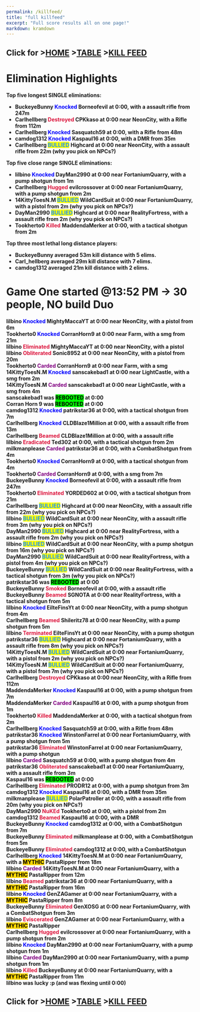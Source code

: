 ```yaml
---
permalink: /killfeed/
title: "full killfeed"
excerpt: "Full score results all on one page!"
markdown: kramdown
---
```

<meta http-equiv="refresh" content="30">

<script>
    var countUpdDate = new Date("Apr 02, 2023 14:18:27").getTime(); // Set the date we're counting down to
    var x = setInterval(function () {
        var timeNow = new Date().getTime(); // Get today's date and time
        var distance = timeNow - countUpdDate; // Find the distance between now and the count down date
        var days = Math.floor(distance / (1000 * 60 * 60 * 24));
        var hours = Math.floor((distance % (1000 * 60 * 60 * 24)) / (1000 * 60 * 60));
        var minutes = Math.floor((distance % (1000 * 60 * 60)) / (1000 * 60));
        var seconds = Math.floor((distance % (1000 * 60)) / 1000);
        var minutesString = minutes.toString();
        var secondsString = seconds.toString();
        if (minutesString.length < 2) {
            minutesString = "0" + minutesString;
        }
        if (secondsString.length < 2) {
            secondsString = "0" + secondsString;
        }
        document.getElementById("countUpTimer").innerHTML = minutesString + ":" + secondsString + " since updt"; // Display the result in the element with id="demo"
        // If the count down is finished, write some text
        if (distance < 0) {
            clearInterval(x);
            document.getElementById("countUpTimer").innerHTML = "EXPIRED";
        }
    }, 1000); // Update the count down every 1000 milliseconds
</script>


<strong><span id="countUpTimer" style="color:red;background-color:white;font-size:add_size"></span><strong>

## Click for >[HOME](https://www.kaso.gg) >[TABLE](https://www.kaso.gg/fullresults) >[KILL FEED](https://www.kaso.gg/killfeed)<br>

# Elimination Highlights<br>
Top five <strong>longest</strong> SINGLE eliminations:<br>
* BuckeyeBunny <strong><span style="color:blue;background-color:">Knocked</span></strong> Borneofevil at 0:00, with a assault rifle from 247m<br>
* Carlhellberg <strong><span style="color:crimson;background-color:">Destroyed</span></strong> CPKkaso at 0:00 near <strong>NeonCity</strong>, with a Rifle from 112m<br>
* Carlhellberg <strong><span style="color:blue;background-color:">Knocked</span></strong> Sasquatch59 at 0:00, with a Rifle from 48m<br>
* camdog1312 <strong><span style="color:blue;background-color:">Knocked</span></strong> Kaspaul16 at 0:00, with a DMR from 35m<br>
* Carlhellberg <strong><span style="color:dodgerblue;background-color:yellow">BULLIED</span></strong> Highcard at 0:00 near <strong>NeonCity</strong>, with a assault rifle from 22m (why you pick on NPCs?)<br>

Top five <strong>close range</strong> SINGLE eliminations:<br>
* lilbino <strong><span style="color:blue;background-color:">Knocked</span></strong> DayMan2990 at 0:00 near <strong>FortaniumQuarry</strong>, with a pump shotgun from 1m<br>
* Carlhellberg <strong><span style="color:crimson;background-color:">Hugged</span></strong> evilcrossover at 0:00 near <strong>FortaniumQuarry</strong>, with a pump shotgun from 2m<br>
* 14KittyToesN.M <strong><span style="color:dodgerblue;background-color:yellow">BULLIED</span></strong> WildCardSuit at 0:00 near <strong>FortaniumQuarry</strong>, with a pistol from 2m (why you pick on NPCs?)<br>
* DayMan2990 <strong><span style="color:dodgerblue;background-color:yellow">BULLIED</span></strong> Highcard at 0:00 near <strong>RealityFortress</strong>, with a assault rifle from 2m (why you pick on NPCs?)<br>
* Tookherto0 <strong><span style="color:crimson;background-color:">Killed</span></strong> MaddendaMerker at 0:00, with a tactical shotgun from 2m<br>

Top three most lethal long distance players:<br>
* BuckeyeBunny averaged 53m kill distance with 5 elims.<br>
* Carl_hellberg averaged 29m kill distance with 7 elims.<br>
* camdog1312 averaged 21m kill distance with 2 elims.<br>

# Game <strong>One</strong> started @13:52 PM -> 30 people, NO build Duo<br>
lilbino <strong><span style="color:blue;background-color:">Knocked</span></strong> MightyMaccaYT at 0:00 near <strong>NeonCity</strong>, with a pistol from 6m<br>
Tookherto0 <strong><span style="color:blue;background-color:">Knocked</span></strong> CorranHorn9 at 0:00 near <strong>Farm</strong>, with a smg from 21m<br>
lilbino <strong><span style="color:crimson;background-color:">Eliminated</span></strong> MightyMaccaYT at 0:00 near <strong>NeonCity</strong>, with a pistol<br>
lilbino <strong><span style="color:crimson;background-color:">Obliterated</span></strong> Sonic8952 at 0:00 near <strong>NeonCity</strong>, with a pistol from 20m<br>
Tookherto0 <strong><span style="color:purple;background-color:">Carded</span></strong> CorranHorn9 at 0:00 near <strong>Farm</strong>, with a smg<br>
14KittyToesN.M <strong><span style="color:blue;background-color:">Knocked</span></strong> sanscakebad1 at 0:00 near <strong>LightCastle</strong>, with a smg from 2m<br>
14KittyToesN.M <strong><span style="color:purple;background-color:">Carded</span></strong> sanscakebad1 at 0:00 near <strong>LightCastle</strong>, with a smg from 4m<br>
sanscakebad1 was <strong><span style="color:black;background-color:lime">REBOOTED</span></strong>  at 0:00<br>
Corran Horn 9 was <strong><span style="color:black;background-color:lime">REBOOTED</span></strong>  at 0:00<br>
camdog1312 <strong><span style="color:blue;background-color:">Knocked</span></strong> patrikstar36 at 0:00, with a tactical shotgun from 7m<br>
Carlhellberg <strong><span style="color:blue;background-color:">Knocked</span></strong> CLDBlaze1Million at 0:00, with a assault rifle from 13m<br>
Carlhellberg <strong><span style="color:crimson;background-color:">Beamed</span></strong> CLDBlaze1Million at 0:00, with a assault rifle<br>
lilbino <strong><span style="color:crimson;background-color:">Eradicated</span></strong> Ted302 at 0:00, with a tactical shotgun from 2m<br>
miIkmanplease <strong><span style="color:purple;background-color:">Carded</span></strong> patrikstar36 at 0:00, with a CombatShotgun from 4m<br>
Tookherto0 <strong><span style="color:blue;background-color:">Knocked</span></strong> CorranHorn9 at 0:00, with a tactical shotgun from 4m<br>
Tookherto0 <strong><span style="color:purple;background-color:">Carded</span></strong> CorranHorn9 at 0:00, with a smg from 7m<br>
BuckeyeBunny <strong><span style="color:blue;background-color:">Knocked</span></strong> Borneofevil at 0:00, with a assault rifle from 247m<br>
Tookherto0 <strong><span style="color:crimson;background-color:">Eliminated</span></strong> YORDED602 at 0:00, with a tactical shotgun from 21m<br>
Carlhellberg <strong><span style="color:dodgerblue;background-color:yellow">BULLIED</span></strong> Highcard at 0:00 near <strong>NeonCity</strong>, with a assault rifle from 22m (why you pick on NPCs?)<br>
lilbino <strong><span style="color:dodgerblue;background-color:yellow">BULLIED</span></strong> WildCardSuit at 0:00 near <strong>NeonCity</strong>, with a assault rifle from 3m (why you pick on NPCs?)<br>
DayMan2990 <strong><span style="color:dodgerblue;background-color:yellow">BULLIED</span></strong> Highcard at 0:00 near <strong>RealityFortress</strong>, with a assault rifle from 2m (why you pick on NPCs?)<br>
lilbino <strong><span style="color:dodgerblue;background-color:yellow">BULLIED</span></strong> WildCardSuit at 0:00 near <strong>NeonCity</strong>, with a pump shotgun from 16m (why you pick on NPCs?)<br>
DayMan2990 <strong><span style="color:dodgerblue;background-color:yellow">BULLIED</span></strong> WildCardSuit at 0:00 near <strong>RealityFortress</strong>, with a pistol from 4m (why you pick on NPCs?)<br>
BuckeyeBunny <strong><span style="color:dodgerblue;background-color:yellow">BULLIED</span></strong> WildCardSuit at 0:00 near <strong>RealityFortress</strong>, with a tactical shotgun from 3m (why you pick on NPCs?)<br>
patrikstar36 was <strong><span style="color:black;background-color:lime">REBOOTED</span></strong>  at 0:00<br>
BuckeyeBunny <strong><span style="color:crimson;background-color:">Smoked</span></strong> Borneofevil at 0:00, with a assault rifle<br>
BuckeyeBunny <strong><span style="color:crimson;background-color:">Beamed</span></strong> SGNOTA at 0:00 near <strong>RealityFortress</strong>, with a tactical shotgun from 5m<br>
lilbino <strong><span style="color:blue;background-color:">Knocked</span></strong> EilteFinsYt at 0:00 near <strong>NeonCity</strong>, with a pump shotgun from 4m<br>
Carlhellberg <strong><span style="color:crimson;background-color:">Beamed</span></strong> Shileritz78 at 0:00 near <strong>NeonCity</strong>, with a pump shotgun from 5m<br>
lilbino <strong><span style="color:crimson;background-color:">Terminated</span></strong> EilteFinsYt at 0:00 near <strong>NeonCity</strong>, with a pump shotgun<br>
patrikstar36 <strong><span style="color:dodgerblue;background-color:yellow">BULLIED</span></strong> Highcard at 0:00 near <strong>FortaniumQuarry</strong>, with a assault rifle from 8m (why you pick on NPCs?)<br>
14KittyToesN.M <strong><span style="color:dodgerblue;background-color:yellow">BULLIED</span></strong> WildCardSuit at 0:00 near <strong>FortaniumQuarry</strong>, with a pistol from 2m (why you pick on NPCs?)<br>
14KittyToesN.M <strong><span style="color:dodgerblue;background-color:yellow">BULLIED</span></strong> WildCardSuit at 0:00 near <strong>FortaniumQuarry</strong>, with a pistol from 7m (why you pick on NPCs?)<br>
Carlhellberg <strong><span style="color:crimson;background-color:">Destroyed</span></strong> CPKkaso at 0:00 near <strong>NeonCity</strong>, with a Rifle from 112m<br>
MaddendaMerker <strong><span style="color:blue;background-color:">Knocked</span></strong> Kaspaul16 at 0:00, with a pump shotgun from 7m<br>
MaddendaMerker <strong><span style="color:purple;background-color:">Carded</span></strong> Kaspaul16 at 0:00, with a pump shotgun from 1m<br>
Tookherto0 <strong><span style="color:crimson;background-color:">Killed</span></strong> MaddendaMerker at 0:00, with a tactical shotgun from 2m<br>
Carlhellberg <strong><span style="color:blue;background-color:">Knocked</span></strong> Sasquatch59 at 0:00, with a Rifle from 48m<br>
patrikstar36 <strong><span style="color:blue;background-color:">Knocked</span></strong> WinstonFarrel at 0:00 near <strong>FortaniumQuarry</strong>, with a pump shotgun from 5m<br>
patrikstar36 <strong><span style="color:crimson;background-color:">Eliminated</span></strong> WinstonFarrel at 0:00 near <strong>FortaniumQuarry</strong>, with a pump shotgun<br>
lilbino <strong><span style="color:purple;background-color:">Carded</span></strong> Sasquatch59 at 0:00, with a pump shotgun from 4m<br>
patrikstar36 <strong><span style="color:crimson;background-color:">Obliterated</span></strong> sanscakebad1 at 0:00 near <strong>FortaniumQuarry</strong>, with a assault rifle from 3m<br>
Kaspaul16 was <strong><span style="color:black;background-color:lime">REBOOTED</span></strong>  at 0:00<br>
Carlhellberg <strong><span style="color:crimson;background-color:">Eliminated</span></strong> PRODR12 at 0:00, with a pump shotgun from 3m<br>
camdog1312 <strong><span style="color:blue;background-color:">Knocked</span></strong> Kaspaul16 at 0:00, with a DMR from 35m<br>
miIkmanplease <strong><span style="color:dodgerblue;background-color:yellow">BULLIED</span></strong> PolarPatroller at 0:00, with a assault rifle from 20m (why you pick on NPCs?)<br>
DayMan2990 <strong><span style="color:crimson;background-color:">NuKEd</span></strong> Tookherto0 at 0:00, with a pistol from 2m<br>
camdog1312 <strong><span style="color:crimson;background-color:">Beamed</span></strong> Kaspaul16 at 0:00, with a DMR<br>
BuckeyeBunny <strong><span style="color:blue;background-color:">Knocked</span></strong> camdog1312 at 0:00, with a CombatShotgun from 7m<br>
BuckeyeBunny <strong><span style="color:crimson;background-color:">Eliminated</span></strong> miIkmanplease at 0:00, with a CombatShotgun from 5m<br>
BuckeyeBunny <strong><span style="color:crimson;background-color:">Eliminated</span></strong> camdog1312 at 0:00, with a CombatShotgun<br>
Carlhellberg <strong><span style="color:blue;background-color:">Knocked</span></strong> 14KittyToesN.M at 0:00 near <strong>FortaniumQuarry</strong>, with a <strong><span style="color:black;background-color:gold">MYTHIC</span></strong> PastaRipper from 18m<br>
lilbino <strong><span style="color:purple;background-color:">Carded</span></strong> 14KittyToesN.M at 0:00 near <strong>FortaniumQuarry</strong>, with a <strong><span style="color:black;background-color:gold">MYTHIC</span></strong> PastaRipper from 12m<br>
lilbino <strong><span style="color:crimson;background-color:">Beamed</span></strong> patrikstar36 at 0:00 near <strong>FortaniumQuarry</strong>, with a <strong><span style="color:black;background-color:gold">MYTHIC</span></strong> PastaRipper from 16m<br>
lilbino <strong><span style="color:blue;background-color:">Knocked</span></strong> GenZAGamer at 0:00 near <strong>FortaniumQuarry</strong>, with a <strong><span style="color:black;background-color:gold">MYTHIC</span></strong> PastaRipper from 8m<br>
BuckeyeBunny <strong><span style="color:crimson;background-color:">Eliminated</span></strong> GenXOSG at 0:00 near <strong>FortaniumQuarry</strong>, with a CombatShotgun from 3m<br>
lilbino <strong><span style="color:crimson;background-color:">Eviscerated</span></strong> GenZAGamer at 0:00 near <strong>FortaniumQuarry</strong>, with a <strong><span style="color:black;background-color:gold">MYTHIC</span></strong> PastaRipper<br>
Carlhellberg <strong><span style="color:crimson;background-color:">Hugged</span></strong> evilcrossover at 0:00 near <strong>FortaniumQuarry</strong>, with a pump shotgun from 2m<br>
lilbino <strong><span style="color:blue;background-color:">Knocked</span></strong> DayMan2990 at 0:00 near <strong>FortaniumQuarry</strong>, with a pump shotgun from 1m<br>
lilbino <strong><span style="color:purple;background-color:">Carded</span></strong> DayMan2990 at 0:00 near <strong>FortaniumQuarry</strong>, with a pump shotgun from 1m<br>
lilbino <strong><span style="color:crimson;background-color:">Killed</span></strong> BuckeyeBunny at 0:00 near <strong>FortaniumQuarry</strong>, with a <strong><span style="color:black;background-color:gold">MYTHIC</span></strong> PastaRipper from 11m<br>
lilbino was lucky :p (and was flexing until 0:00)<br>

## Click for >[HOME](https://www.kaso.gg) >[TABLE](https://www.kaso.gg/fullresults) >[KILL FEED](https://www.kaso.gg/killfeed)<br>

<!--CREATED BY CODE-->
<!--4/2/2023 2:18:27 PM-->
